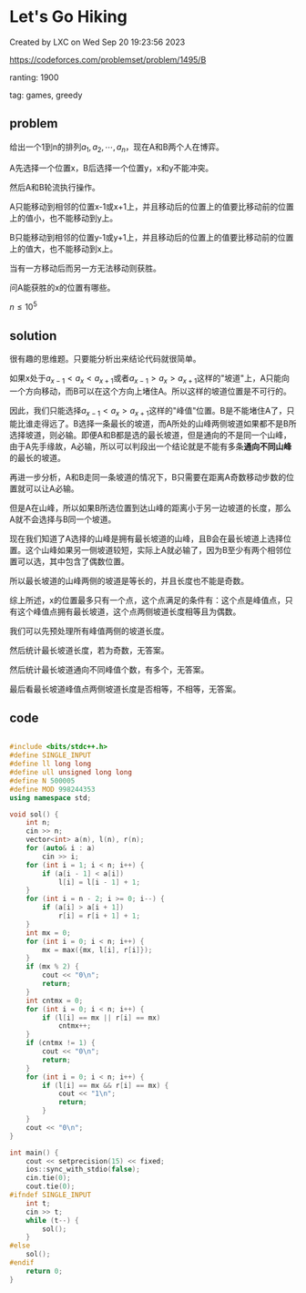 # Let's Go Hiking

Created by LXC on Wed Sep 20 19:23:56 2023

https://codeforces.com/problemset/problem/1495/B

ranting: 1900

tag: games, greedy

## problem


给出一个1到n的排列$a_1, a_2, \cdots, a_n$，现在A和B两个人在博弈。

A先选择一个位置x，B后选择一个位置y，x和y不能冲突。

然后A和B轮流执行操作。

A只能移动到相邻的位置x-1或x+1上，并且移动后的位置上的值要比移动前的位置上的值小，也不能移动到y上。

B只能移动到相邻的位置y-1或y+1上，并且移动后的位置上的值要比移动前的位置上的值大，也不能移动到x上。

当有一方移动后而另一方无法移动则获胜。

问A能获胜的x的位置有哪些。

$n \le 10^5$

## solution

很有趣的思维题。只要能分析出来结论代码就很简单。

如果x处于$a_{x-1} < a_{x} < a_{x+1}$或者$a_{x-1} > a_{x} > a_{x+1}$这样的"坡道"上，A只能向一个方向移动，而B可以在这个方向上堵住A。所以这样的坡道位置是不可行的。

因此，我们只能选择$a_{x-1} < a_{x} > a_{x+1}$这样的"峰值"位置。B是不能堵住A了，只能比谁走得远了。B选择一条最长的坡道，而A所处的山峰两侧坡道如果都不是B所选择坡道，则必输。即便A和B都是选的最长坡道，但是通向的不是同一个山峰，由于A先手缘故，A必输，所以可以判段出一个结论就是不能有多条**通向不同山峰**的最长的坡道。

再进一步分析，A和B走同一条坡道的情况下，B只需要在距离A奇数移动步数的位置就可以让A必输。

但是A在山峰，所以如果B所选位置到达山峰的距离小于另一边坡道的长度，那么A就不会选择与B同一个坡道。

现在我们知道了A选择的山峰是拥有最长坡道的山峰，且B会在最长坡道上选择位置。这个山峰如果另一侧坡道较短，实际上A就必输了，因为B至少有两个相邻位置可以选，其中包含了偶数位置。

所以最长坡道的山峰两侧的坡道是等长的，并且长度也不能是奇数。

综上所述，x的位置最多只有一个点，这个点满足的条件有：这个点是峰值点，只有这个峰值点拥有最长坡道，这个点两侧坡道长度相等且为偶数。

我们可以先预处理所有峰值两侧的坡道长度。

然后统计最长坡道长度，若为奇数，无答案。

然后统计最长坡道通向不同峰值个数，有多个，无答案。

最后看最长坡道峰值点两侧坡道长度是否相等，不相等，无答案。


## code

``` cpp

#include <bits/stdc++.h>
#define SINGLE_INPUT
#define ll long long
#define ull unsigned long long
#define N 500005
#define MOD 998244353
using namespace std;

void sol() {
    int n;
    cin >> n;
    vector<int> a(n), l(n), r(n);
    for (auto& i : a)
        cin >> i;
    for (int i = 1; i < n; i++) {
        if (a[i - 1] < a[i])
            l[i] = l[i - 1] + 1;
    }
    for (int i = n - 2; i >= 0; i--) {
        if (a[i] > a[i + 1])
            r[i] = r[i + 1] + 1;
    }
    int mx = 0;
    for (int i = 0; i < n; i++) {
        mx = max({mx, l[i], r[i]});
    }
    if (mx % 2) {
        cout << "0\n";
        return;
    }
    int cntmx = 0;
    for (int i = 0; i < n; i++) {
        if (l[i] == mx || r[i] == mx)
            cntmx++;
    }
    if (cntmx != 1) {
        cout << "0\n";
        return;
    }
    for (int i = 0; i < n; i++) {
        if (l[i] == mx && r[i] == mx) {
            cout << "1\n";
            return;
        }
    }
    cout << "0\n";
}

int main() {
    cout << setprecision(15) << fixed;
    ios::sync_with_stdio(false);
    cin.tie(0);
    cout.tie(0);
#ifndef SINGLE_INPUT
    int t;
    cin >> t;
    while (t--) {
        sol();
    }
#else
    sol();
#endif
    return 0;
}

```
